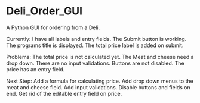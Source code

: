 # Deli_Order_GUI
A Python GUI for ordering from a Deli.

Currently: I have all labels and entry fields. The Submit button is working. The programs title is displayed. The total price label is added on submit.

Problems: The total price is not calculated yet. The Meat and cheese need a drop down. There are no input validations. Buttons are not disabled. The price has an entry field.

Next Step: Add a formula for calculating price. Add drop down menus to the meat and cheese field. Add input validations. Disable buttons and fields on end. Get rid of the editable entry field on price.
